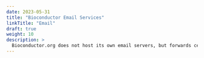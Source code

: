 ```yaml
---
date: 2023-05-31
title: "Bioconductor Email Services"
linkTitle: "Email"
draft: true
weight: 10
description: >
  Bioconductor.org does not host its own email servers, but forwards certain inbound mail to specific distribution lists and processes outbound mail.
---
```

